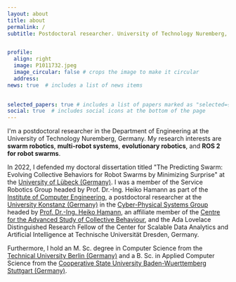 ```yaml
---
layout: about
title: about
permalink: /
subtitle: Postdoctoral researcher. University of Technology Nuremberg, Germany. 


profile:
  align: right
  image: P1011732.jpeg
  image_circular: false # crops the image to make it circular
  address: 
news: true  # includes a list of news items
 

selected_papers: true # includes a list of papers marked as "selected={true}"
social: true  # includes social icons at the bottom of the page
---
```



I'm a postdoctoral researcher in the Department of Engineering at the University of Technology Nuremberg, Germany. My research interests are <b>swarm robotics</b>, <b>multi-robot systems</b>, <b>evolutionary robotics</b>, and <b>ROS 2 for robot swarms</b>. 

In 2022, I defended my doctoral dissertation titled "The Predicting Swarm: Evolving Collective Behaviors for Robot Swarms by Minimizing Surprise" at the <a href="https://www.uni-luebeck.de/">University of Lübeck (Germany)</a>. 
I was a member of the Service Robotics Group headed by Prof. Dr.-Ing. Heiko Hamann as part of the <a href="https://www.iti.uni-luebeck.de">Institute of Computer Engineering</a>, a postdoctoral researcher at the <a href="https://www.uni-konstanz.de">University Konstanz (Germany)</a> in the <a href="https://www.cps.uni-konstanz.de">Cyber-Physical Systems Group</a> headed by <a href="http://heikohamann.de">Prof. Dr.-Ing. Heiko Hamann</a>, an affiliate member of the <a href="https://www.exc.uni-konstanz.de/collective-behaviour/">Centre for the Advanced Study of Collective Behaviour</a>, and the Ada Lovelace Distinguished Research Fellow of the Center for Scalable Data Analytics and Artificial Intelligence at Technische Universität Dresden, Germany. 

Furthermore, I hold an M. Sc. degree in Computer Science from the <a href="https://www.tu-berlin.de">Technical University Berlin (Germany)</a> and a B. Sc. in Applied Computer Science from the <a href="https://www.dhbw-stuttgart.de">Cooperative State University Baden-Wuerttemberg Stuttgart (Germany)</a>. 

